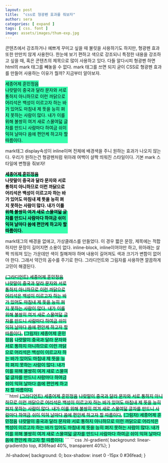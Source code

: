 ```yaml
---
layout: post
title:  "css로 형광펜 효과를 줘보자"
author: sera
categories: [ expand ]
tags: [ css. font ]
image: assets/images/thum-exp.jpg
---
```


콘텐츠에서 강조하거나 예쁘게 꾸미고 싶을 때 불릿을 사용하기도 하지만, 형광펜 효과 또한 만만치 않게 사용한다. 한눈에 보기 편하고 색으로 강조되니 특정한 내용을 강조하고 싶을 때, 혹은 콘텐츠의 제목으로 많이 사용하고 있다. 다들 알다시피 형광펜 하면 html의 mark 태그를 빼놓을 수 없다. mark 태그를 쓰면 되지 굳이 CSS로 형광펜 효과를 만들어 사용하는 이유가 뭘까? 지금부터 알아보자.

<style>
.highlight-box{width:200px;}
.hl-gradient{background: linear-gradient(to top, #36fead 40%, transparent 40%);}

.hl-shadow{background: 0;box-shadow: inset 0 -15px 0 #36fead;}


.hl-2{display:inline-block;position: relative;background:0}
.hl-2 b{position:relative;z-index: 1}
.hl-2:after{width: 100%;height:40%;background: #36fead;display: inline-block;position:absolute;bottom:0;left:0;content: ""}
.hl-1{background-color: #36fead;display:inline-block;}

</style>
<div class="highlight-box">
	<mark class="hl-1">세종어제 훈민정음</mark>
	<mark class="hl-1">나랏말이 중국과 달라 문자와 서로 통하지 아니하므로 이런 까닭으로 어리석은 백성이 이르고자 하는 바가 있어도 마침내 제 뜻을 능히 펴지 못하는 사람이 많다. 내가 이를 위해 불쌍히 여겨 새로 스물여덟 글자를 만드니 사람마다 하여금 쉬이 익혀 날마다 씀에 편안케 하고자 할 따름이다.</mark>
</div>

mark태그 display속성이 inline이며 전체에 배경색을 주니 원하는 효과가 나오지 않는다.
우리가 원하는건 형광펜처럼 위아래 여백이 살짝 띄워진 스타일이다. 기본 mark 스타일에 변형을 줘보자!

<div class="highlight-box">
	<mark class="hl-2"><b>세종어제 훈민정음</b></mark>
	<mark class="hl-2"><b>나랏말이 중국과 달라 문자와 서로 통하지 아니하므로 이런 까닭으로 어리석은 백성이 이르고자 하는 바가 있어도 마침내 제 뜻을 능히 펴지 못하는 사람이 많다. 내가 이를 위해 불쌍히 여겨 새로 스물여덟 글자를 만드니 사람마다 하여금 쉬이 익혀 날마다 씀에 편안케 하고자 할 따름이다.</b></mark>
</div>

mark태그의 배경을 없애고, 가상클래스를 만들었다. 이 경우 짧은 문장, 제목에는 적합하지만 문장이 길어지면 소용이 없다.
inline-block, inline이어야만 하고, 위아래는 살짝 띄워져 있는 가운데만 색이 칠해져야 하며 내용이 길어져도 색과 크기가 변함이 없어야 한다.
그래서 약간의 꼼수를 주기로 한다. 그라디언트와 그림자를 사용하면 깔끔하게 고민이 해결된다.

<div class="highlight-box">
	<mark class="hl-gradient">(그라디언트) 세종어제 훈민정음</mark>
	<mark class="hl-gradient">나랏말이 중국과 달라 문자와 서로 통하지 아니하므로 이런 까닭으로 어리석은 백성이 이르고자 하는 바가 있어도 마침내 제 뜻을 능히 펴지 못하는 사람이 많다. 내가 이를 위해 불쌍히 여겨 새로 스물여덟 글자를 만드니 사람마다 하여금 쉬이 익혀 날마다 씀에 편안케 하고자 할 따름이다.</mark>
	<mark class="hl-shadow">(그림자) 세종어제 훈민정음</mark>
	<mark class="hl-shadow">나랏말이 중국과 달라 문자와 서로 통하지 아니하므로 이런 까닭으로 어리석은 백성이 이르고자 하는 바가 있어도 마침내 제 뜻을 능히 펴지 못하는 사람이 많다. 내가 이를 위해 불쌍히 여겨 새로 스물여덟 글자를 만드니 사람마다 하여금 쉬이 익혀 날마다 씀에 편안케 하고자 할 따름이다.</mark>
</div>
```html
<mark class="hl-gradient">(그라디언트) 세종어제 훈민정음</mark>
<mark class="hl-gradient">나랏말이 중국과 달라 문자와 서로 통하지 아니하므로 
	이런 까닭으로 어리석은 백성이 이르고자 하는 바가 있어도 
	마침내 제 뜻을 능히 펴지 못하는 사람이 많다. 
	내가 이를 위해 불쌍히 여겨 새로 스물여덟 글자를 만드니 
	사람마다 하여금 쉬이 익혀 날마다 씀에 편안케 하고자 할 따름이다.</mark>
<mark class="hl-shadow">(그림자) 세종어제 훈민정음</mark>
<mark class="hl-shadow">나랏말이 중국과 달라 문자와 서로 통하지 아니하므로 
	이런 까닭으로 어리석은 백성이 이르고자 하는 바가 있어도 
	마침내 제 뜻을 능히 펴지 못하는 사람이 많다. 
	내가 이를 위해 불쌍히 여겨 새로 스물여덟 글자를 만드니 
	사람마다 하여금 쉬이 익혀 날마다 씀에 편안케 하고자 할 따름이다.</mark>
```
```css
.hl-gradient{
    background: linear-gradient(to top, #36fead 40%, transparent 40%);
}

.hl-shadow{
	background: 0;
    box-shadow: inset 0 -15px 0 #36fead;
}
```
